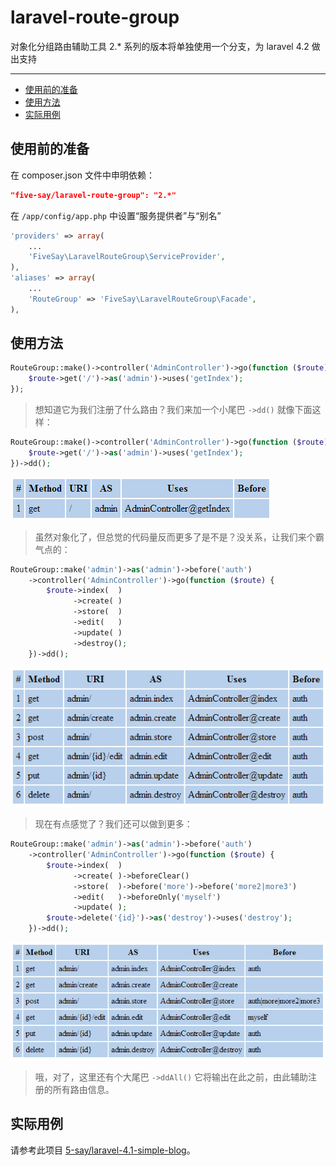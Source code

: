 laravel-route-group
===================

对象化分组路由辅助工具
2.* 系列的版本将单独使用一个分支，为 laravel 4.2 做出支持

---

- [使用前的准备](#1)
- [使用方法](#2)
- [实际用例](#3)

<a name="1"></a>
## 使用前的准备

在 composer.json 文件中申明依赖：

```json
"five-say/laravel-route-group": "2.*"
```

在 `/app/config/app.php` 中设置“服务提供者”与“别名”

```php
'providers' => array(
    ...
    'FiveSay\LaravelRouteGroup\ServiceProvider',
),
'aliases' => array(
    ...
    'RouteGroup' => 'FiveSay\LaravelRouteGroup\Facade',
),
```

<a name="2"></a>
## 使用方法

```php
RouteGroup::make()->controller('AdminController')->go(function ($route) {
    $route->get('/')->as('admin')->uses('getIndex');
});
```

> 想知道它为我们注册了什么路由？我们来加一个小尾巴 `->dd()` 就像下面这样：

```php
RouteGroup::make()->controller('AdminController')->go(function ($route) {
    $route->get('/')->as('admin')->uses('getIndex');
})->dd();
```

![](/public/image/1.png)

> 虽然对象化了，但总觉的代码量反而更多了是不是？没关系，让我们来个霸气点的：

```php
RouteGroup::make('admin')->as('admin')->before('auth')
    ->controller('AdminController')->go(function ($route) {
        $route->index(  )
              ->create( )
              ->store(  )
              ->edit(   )
              ->update( )
              ->destroy();
    })->dd();
```

![](/public/image/2.png)

> 现在有点感觉了？我们还可以做到更多：

```php
RouteGroup::make('admin')->as('admin')->before('auth')
    ->controller('AdminController')->go(function ($route) {
        $route->index(  )
              ->create( )->beforeClear()
              ->store(  )->before('more')->before('more2|more3')
              ->edit(   )->beforeOnly('myself')
              ->update( );
        $route->delete('{id}')->as('destroy')->uses('destroy');
    })->dd();
```

![](/public/image/3.png)

> 哦，对了，这里还有个大尾巴 `->ddAll()` 它将输出在此之前，由此辅助注册的所有路由信息。

<a name="3"></a>
## 实际用例

请参考此项目 [5-say/laravel-4.1-simple-blog](https://github.com/5-say/laravel-4.1-simple-blog/blob/master/app/routes.php)。